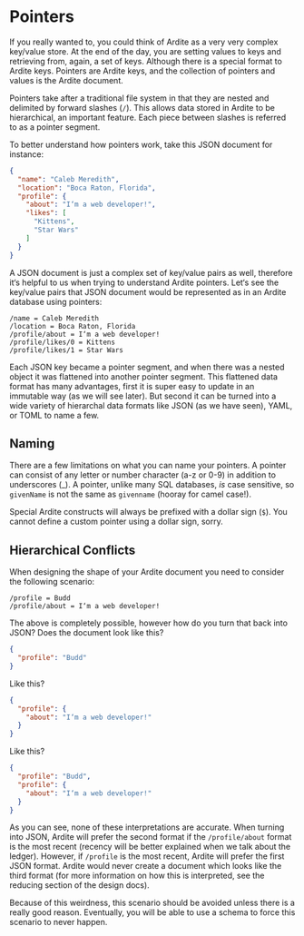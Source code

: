 # Pointers
If you really wanted to, you could think of Ardite as a very very complex key/value store. At the end of the day, you are setting values to keys and retrieving from, again, a set of keys. Although there is a special format to Ardite keys. Pointers are Ardite keys, and the collection of pointers and values is the Ardite document.

Pointers take after a traditional file system in that they are nested and delimited by forward slashes (`/`). This allows data stored in Ardite to be hierarchical, an important feature. Each piece between slashes is referred to as a pointer segment.

To better understand how pointers work, take this JSON document for instance:

```json
{
  "name": "Caleb Meredith",
  "location": "Boca Raton, Florida",
  "profile": {
    "about": "I‘m a web developer!",
    "likes": [
      "Kittens",
      "Star Wars"
    ]
  }
}
```

A JSON document is just a complex set of key/value pairs as well, therefore it‘s helpful to us when trying to understand Ardite pointers. Let‘s see the key/value pairs that JSON document would be represented as in an Ardite database using pointers:

```
/name = Caleb Meredith
/location = Boca Raton, Florida
/profile/about = I‘m a web developer!
/profile/likes/0 = Kittens
/profile/likes/1 = Star Wars
```

Each JSON key became a pointer segment, and when there was a nested object it was flattened into another pointer segment. This flattened data format has many advantages, first it is super easy to update in an immutable way (as we will see later). But second it can be turned into a wide variety of hierarchal data formats like JSON (as we have seen), YAML, or TOML to name a few.

## Naming
There are a few limitations on what you can name your pointers. A pointer can consist of any letter or number character (a-z or 0-9) in addition to underscores (\_). A pointer, unlike many SQL databases, *is* case sensitive, so `givenName` is not the same as `givenname` (hooray for camel case!).

Special Ardite constructs will always be prefixed with a dollar sign (`$`). You cannot define a custom pointer using a dollar sign, sorry.

## Hierarchical Conflicts
When designing the shape of your Ardite document you need to consider the following scenario:

```
/profile = Budd
/profile/about = I‘m a web developer!
```

The above is completely possible, however how do you turn that back into JSON? Does the document look like this?

```json
{
  "profile": "Budd"
}
```

Like this?

```json
{
  "profile": {
    "about": "I‘m a web developer!"
  }
}
```

Like this?

```json
{
  "profile": "Budd",
  "profile": {
    "about": "I‘m a web developer!"
  }
}
```

As you can see, none of these interpretations are accurate. When turning into JSON, Ardite will prefer the second format if the `/profile/about` format is the most recent (recency will be better explained when we talk about the ledger). However, if `/profile` is the most recent, Ardite will prefer the first JSON format. Ardite would never create a document which looks like the third format (for more information on how this is interpreted, see the reducing section of the design docs).

Because of this weirdness, this scenario should be avoided unless there is a really good reason. Eventually, you will be able to use a schema to force this scenario to never happen.
